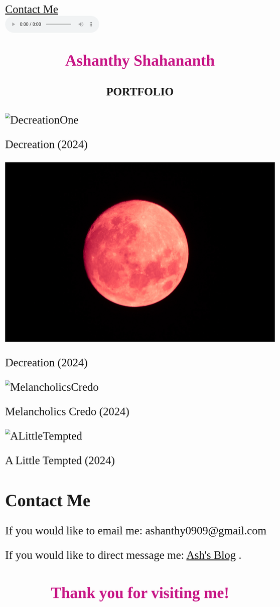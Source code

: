 <html>
  <div>
    <a href="#contact-me">Contact Me</a>
</div>
    <head>
  <head>
<link href='https://fonts.googleapis.com/css?family=Ballet' rel='stylesheet'>
<style>
body {
    font-family: 'Ballet';font-size: 36px;
}
</style>
  <style>
      html {
          cursor: url('pinkcursor.cur'), auto;
      }
  </style> 
  
  
<body>

  <audio autoplay controls>
  <source src="Luna.mp3" type="audio/mpeg">
  Your browser does not support the audio element.
</audio>

<p style="font-family:Ballet; text-align: center; color:MediumVioletRed; font-size:50px; "><b>Ashanthy Shahananth</b></p>
<h4 style="font-family:Times New Roman; text-align: center;">PORTFOLIO</h4>

  <img src="https://github.com/iamapsyop/iamapsyop.github.io/blob/main/_MG_1123.jpg?raw=true" alt="DecreationOne" />
  <p>Decreation (2024)</p>
<img src="https://github.com/iamapsyop/iamapsyop.github.io/blob/main/_MG_0936-3.jpg?raw=true" alt="DecreationTwo" />
<p>Decreation (2024)</p>
<img src="https://github.com/iamapsyop/iamapsyop.github.io/blob/main/IMG_9513.JPG?raw=true" alt="MelancholicsCredo" />
<p>Melancholics Credo (2024)</p>
 <img src="https://github.com/iamapsyop/iamapsyop.github.io/blob/main/_MG_9848.jpg?raw=true?" alt="ALittleTempted" />
 <p>A Little Tempted (2024)</p>


<h2 id="contact-me;">Contact Me</h2>
<p>If you would like to email me: ashanthy0909@gmail.com</p>
<p>If you would like to direct message me: <a href="https://www.instagram.com/ashanthy999/" target="_blank">Ash's Blog</a> .</p>



<h1 style="font-family:Ballet; text-align: center; color:MediumVioletRed; font-size:50px; "><b>Thank you for visiting me!</b></h1>

</body>



